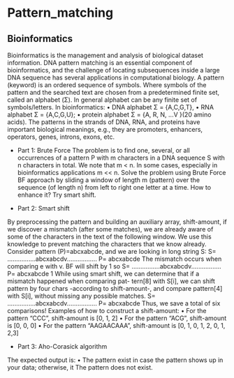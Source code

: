 # Pattern_matching
## Bioinformatics

Bioinformatics is the management and analysis of biological dataset information. DNA pattern matching is an essential component of bioinformatics, and the challenge of locating subsequences inside a large DNA sequence has several applications in computational biology. A pattern (keyword) is an ordered sequence of symbols. Where symbols of the pattern and the searched text are chosen from a predetermined finite set, called an alphabet (Σ). In general alphabet can be any finite set of symbols/letters.
In bioinformatics:
• DNA alphabet Σ = {A,C,G,T},
• RNA alphabet Σ = {A,C,G,U};
• protein alphabet Σ = {A, R, N, ...V }(20 amino acids).
The patterns in the strands of DNA, RNA, and proteins have important biological meanings, e.g., they are promoters, enhancers, operators, genes, introns, exons, etc.

- Part 1: Brute Force
The problem is to find one, several, or all occurrences of a pattern P with m characters in a DNA sequence S with n characters in total. We note that m < n. In some cases, especially in bioinformatics applications m << n.
Solve the problem using Brute Force BF approach by sliding a window of length m (pattern) over the sequence (of length n) from left to right one letter at a time.
How to enhance it? Try smart shift.

- Part 2: Smart shift

By preprocessing the pattern and building an auxiliary array, shift-amount, if we discover a mismatch (after some matches), we are already aware of some of the characters in the text of the following window. We use this knowledge to prevent matching the characters that we know already.
Consider pattern (P)=abcxabcde, and we are looking in long string S: S= ................abcxabcdv.................
P= abcxabcde
The mismatch occurs when comparing e with v. BF will shift by 1 so S= ................abcxabcdv.................
P= abcxabcde
1
While using smart shift, we can determine that if a mismatch happened when comparing pat- tern[8] with S[i], we can shift pattern by four chars -according to shift-amount-, and compare pattern[4] with S[i], without missing any possible matches.
S= ................abcxabcdv.................
P= abcxabcde
Thus, we save a total of six comparisons! Examples of how to construct a shift-amount:
• For the pattern “CCC”, shift-amount is [0, 1, 2]
• For the pattern “ACG”, shift-amount is [0, 0, 0]
• For the pattern “AAGAACAAA”, shift-amount is [0, 1, 0, 1, 2, 0, 1, 2,3]

- Part 3: Aho-Corasick algorithm

The expected output is:
• The pattern exist in case the pattern shows up in your data; otherwise, it The pattern
does not exist.
